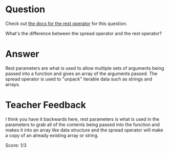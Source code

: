 # Question
Check out [the docs for the rest operator](https://developer.mozilla.org/en-US/docs/Web/JavaScript/Reference/Functions/rest_parameters) for this question.

What's the difference between the spread operator and the rest operator?

# Answer
Rest parameters are what is used to allow multiple sets of arguments being passed into a function and gives an array of the arguments passed. The spread operator is used to "unpack" iterable data such as strings and arrays.

# Teacher Feedback

I think you have it backwards here, rest parameters is what is used in the parameters to grab all of the contents being passed into the function and makes it into an array like data structure and the spread operator will make a copy of an already existing array or string. 

Score: 1/3